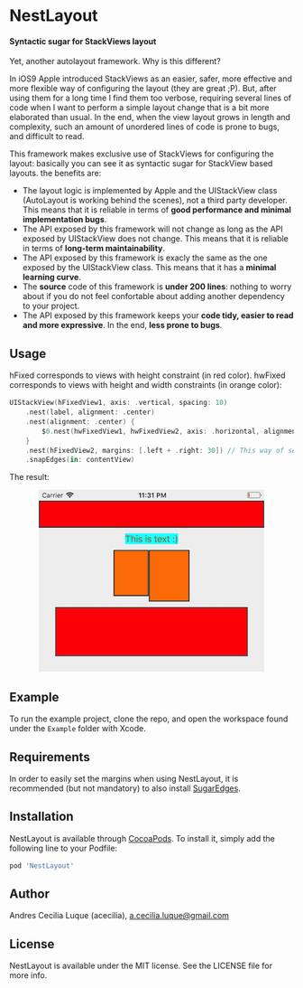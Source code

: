 # NestLayout
#### Syntactic sugar for StackViews layout

Yet, another autolayout framework. Why is this different?

In iOS9 Apple introduced StackViews as an easier, safer, more effective and more flexible way of configuring the layout (they are great ;P). But, after using them for a long time I find them too verbose, requiring several lines of code when I want to perform a simple layout change that is a bit more elaborated than usual. In the end, when the view layout grows in length and complexity, such an amount of unordered lines of code is prone to bugs, and difficult to read.

This framework makes exclusive use of StackViews for configuring the layout: basically you can see it as syntactic sugar for StackView based layouts. the benefits are:

  * The layout logic is implemented by Apple and the UIStackView class (AutoLayout is working behind the scenes), not a third party developer. This means that it is reliable in terms of **good performance and minimal implementation bugs**.
  * The API exposed by this framework will not change as long as the API exposed by UIStackView does not change. This means that it is reliable in terms of **long-term maintainability**.
  * The API exposed by this framework is exacly the same as the one exposed by the UIStackView class. This means that it has a **minimal learning curve**.
  * The **source** code of this framework is **under 200 lines**: nothing to worry about if you do not feel confortable about adding another dependency to your project.
  * The API exposed by this framework keeps your **code tidy, easier to read and more expressive**. In the end, **less prone to bugs**.

## Usage
hFixed corresponds to views with height constraint (in red color). hwFixed corresponds to views with height and width constraints (in orange color):

```swift
UIStackView(hFixedView1, axis: .vertical, spacing: 10)
    .nest(label, alignment: .center)
    .nest(alignment: .center) {
        $0.nest(hwFixedView1, hwFixedView2, axis: .horizontal, alignment: .top)
    }
    .nest(hFixedView2, margins: [.left + .right: 30]) // This way of setting the margins is provided by the framework SugarEdges
    .snapEdges(in: contentView)
```

The result: 

<p align="center">
  <img src="Images/example.png?raw=true" alt="Example"/>
</p>

## Example
To run the example project, clone the repo, and open the workspace found under the ```Example``` folder with Xcode.

## Requirements
In order to easily set the margins when using NestLayout, it is recommended (but not mandatory) to also install [SugarEdges](https://github.com/acecilia/SugarEdges).

## Installation

NestLayout is available through [CocoaPods](http://cocoapods.org). To install
it, simply add the following line to your Podfile:

```ruby
pod 'NestLayout'
```

## Author

Andres Cecilia Luque (acecilia), a.cecilia.luque@gmail.com

## License

NestLayout is available under the MIT license. See the LICENSE file for more info.
